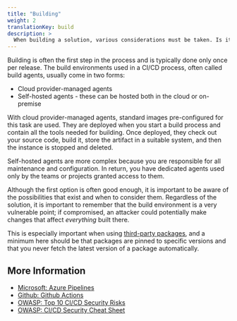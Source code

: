 ```yaml
---
title: "Building"
weight: 2
translationKey: build
description: >
  When building a solution, various considerations must be taken. Is it acceptable for the customer to build in third-party managed cloud environments, or must this happen in our or the customer's own environments?
---
```


Building is often the first step in the process and is typically done only once per release. The build environments used in a CI/CD process, often called build agents, usually come in two forms:
* Cloud provider-managed agents
* Self-hosted agents - these can be hosted both in the cloud or on-premise

With cloud provider-managed agents, standard images pre-configured for this task are used. They are deployed when you start a build process and contain all the tools needed for building. Once deployed, they check out your source code, build it, store the artifact in a suitable system, and then the instance is stopped and deleted.

Self-hosted agents are more complex because you are responsible for all maintenance and configuration. In return, you have dedicated agents used only by the teams or projects granted access to them.

Although the first option is often good enough, it is important to be aware of the possibilities that exist and when to consider them. Regardless of the solution, it is important to remember that the build environment is a very vulnerable point; if compromised, an attacker could potentially make changes that affect _everything_ built there.

This is especially important when using [third-party packages](/develop/software-supply-chain/), and a minimum here should be that packages are pinned to specific versions and that you never fetch the latest version of a package automatically.

## More Information
* [Microsoft: Azure Pipelines](https://learn.microsoft.com/en-us/azure/devops/pipelines/get-started/pipelines-get-started?view=azure-devops)
* [Github: Github Actions](https://docs.github.com/en/actions)
* [OWASP: Top 10 CI/CD Security Risks](https://owasp.org/www-project-top-10-ci-cd-security-risks/)
* [OWASP: CI/CD Security Cheat Sheet](https://cheatsheetseries.owasp.org/cheatsheets/CI_CD_Security_Cheat_Sheet.html)
